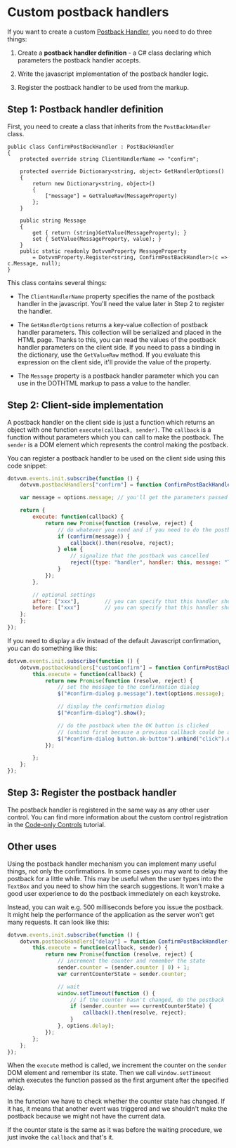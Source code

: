 # Custom postback handlers

If you want to create a custom [Postback Handler](/docs/tutorials/basics-postback-handlers/{branch}), you need to do three things:

1. Create a **postback handler definition** - a C# class declaring which parameters the postback handler accepts.

2. Write the javascript implementation of the postback handler logic.

3. Register the postback handler to be used from the markup.



## Step 1: Postback handler definition

First, you need to create a class that inherits from the `PostBackHandler` class.

```CSHARP
public class ConfirmPostBackHandler : PostBackHandler
{
    protected override string ClientHandlerName => "confirm";

    protected override Dictionary<string, object> GetHandlerOptions()
    {
        return new Dictionary<string, object>()
        {
            ["message"] = GetValueRaw(MessageProperty)
        };
    }

    public string Message
    {
        get { return (string)GetValue(MessageProperty); }
        set { SetValue(MessageProperty, value); }
    }
    public static readonly DotvvmProperty MessageProperty
        = DotvvmProperty.Register<string, ConfirmPostBackHandler>(c => c.Message, null);	
}
```

This class contains several things:

* The `ClientHandlerName` property specifies the name of the postback handler in the javascript. You'll need the value later in Step 2 to register the handler.

* The `GetHandlerOptions` returns a key-value collection of postback handler parameters. This collection will be serialized and placed in the HTML page. Thanks to this, you can read the values of the postback handler parameters on the client side. If you need to pass a binding in the dictionary, use the `GetValueRaw` method. If you evaluate this expression on the client side, it'll provide the value of the property.

* The `Message` property is a postback handler parameter which you can use in the DOTHTML markup to pass a value to the handler.



## Step 2: Client-side implementation

A postback handler on the client side is just a function which returns an object with one function `execute(callback, sender)`. 
The `callback` is a function without parameters which you can call to make the postback.
The `sender` is a DOM element which represents the control making the postback.

You can register a postback handler to be used on the client side using this code snippet:

```JAVASCRIPT
dotvvm.events.init.subscribe(function () {
    dotvvm.postbackHandlers["confirm"] = function ConfirmPostBackHandler(options) {

    var message = options.message; // you'll get the parameters passed to the handler in the options object

    return {
        execute: function(callback) {
            return new Promise(function (resolve, reject) {
                // do whatever you need and if you need to do the postback, invoke the 'callback()' function
                if (confirm(message)) {
                    callback().then(resolve, reject);
                } else {
                    // signalize that the postback was cancelled
                    reject({type: "handler", handler: this, message: "The postback was aborted by user."});
                }
            });
        },

        // optional settings
        after: ["xxx"],        // you can specify that this handler should be launched after some other handler
        before: ["xxx"]        // you can specify that this handler should be launched before some other handler
    };
    };
});
```

If you need to display a div instead of the default Javascript confirmation, you can do something like this:

```JAVASCRIPT
dotvvm.events.init.subscribe(function () {
    dotvvm.postbackHandlers["customConfirm"] = function ConfirmPostBackHandler(options) {
        this.execute = function(callback) {
            return new Promise(function (resolve, reject) {
                // set the message to the confirmation dialog
                $("#confirm-dialog p.message").text(options.message);

                // display the confirmation dialog
                $("#confirm-dialog").show();

                // do the postback when the OK button is clicked
                // (unbind first because a previous callback could be attached to the event)
                $("#confirm-dialog button.ok-button").unbind("click").on("click", function() { callback().then(resolve, reject) });
            });

        };
    };
});
```



## Step 3: Register the postback handler

The postback handler is registered in the same way as any other user control. You can find more information about the custom 
control registration in the [Code-only Controls](/docs/tutorials/control-development-code-only-controls/{branch}) tutorial.



## Other uses

Using the postback handler mechanism you can implement many useful things, not only the confirmations.
In some cases you may want to delay the postback for a little while. This may be useful when the user types into the `TextBox` and you need to
show him the search suggestions. It won't make a good user experience to do the postback immediately on each keystroke. 

Instead, you can wait e.g. 500 milliseconds before you issue the postback. It might help the performance of the application as the server won't get
many requests. It can look like this:

```JAVASCRIPT
dotvvm.events.init.subscribe(function () {
    dotvvm.postbackHandlers["delay"] = function ConfirmPostBackHandler(options) {
        this.execute = function(callback, sender) {
            return new Promise(function (resolve, reject) {
                // increment the counter and remember the state
                sender.counter = (sender.counter | 0) + 1;
                var currentCounterState = sender.counter;

                // wait
                window.setTimeout(function () {
                    // if the counter hasn't changed, do the postback
                    if (sender.counter === currentCounterState) {
                        callback().then(resolve, reject);
                    }
                }, options.delay);
            });
        };
    };
});
```

When the `execute` method is called, we increment the counter on the `sender` DOM element and remember its state.
Then we call `window.setTimeout` which executes the function passed as the first argument after the specified delay.

In the function we have to check whether the counter state has changed. If it has, it means that another event was 
triggered and we shouldn't make the postback because we might not have the current data.

If the counter state is the same as it was before the waiting procedure, we just invoke the `callback` and that's it.
